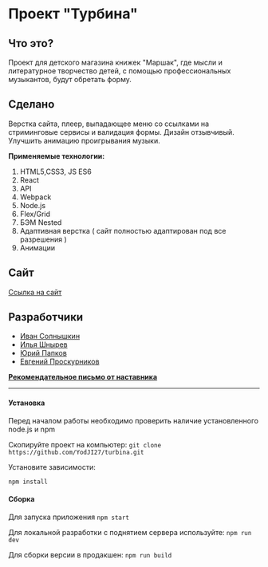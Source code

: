 # Проект "Турбина"

## Что это?
Проект для детского магазина книжек "Маршак", где мысли и литературное творчество детей, с помощью профессиональных музыкантов, будут обретать форму.

## Сделано

Верстка сайта, плеер, выпадающее меню со ссылками на стриминговые сервисы и валидация формы. Дизайн отзывчивый. Улучшить анимацию проигрывания музыки.

**Применяемые технологии:**
1) HTML5,CSS3, JS ES6
2) React
3) API
4) Webpack
5) Node.js
6) Flex/Grid
7) БЭМ Nested
8) Адаптивная верстка ( сайт полностью адаптирован под все разрешения )
9) Анимации
## Сайт

[Ссылка на сайт](https://yodji27.github.io/turbina/)  

## Разработчики

- [Иван Солнышкин](https://github.com/cycymah)  
- [Илья Шнырев](https://github.com/YodJI27)  
- [Юрий Папков](https://github.com/YuryPapkov)  
- [Евгений Проскурников](https://github.com/Evgeny-Proskurnikov)

**[Рекомендательное письмо от наставника](https://imgur.com/a/Rn8cfk5)**

______________________________________________________________________________

#### Установка

Перед началом работы необходимо проверить наличие установленного node.js и npm

Скопируйте проект на компьютер:
`git clone https://github.com/YodJI27/turbina.git`

Установите зависимости:

`npm install`

#### Сборка

Для запуска приложения
`npm start`

Для локальной разработки с поднятием сервера используйте:
`npm run dev`

Для сборки версии в продакшен:
`npm run build`
